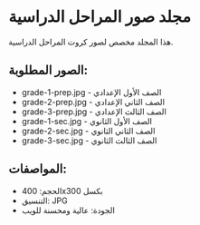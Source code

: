 # مجلد صور المراحل الدراسية
هذا المجلد مخصص لصور كروت المراحل الدراسية.

## الصور المطلوبة:
- grade-1-prep.jpg - الصف الأول الإعدادي
- grade-2-prep.jpg - الصف الثاني الإعدادي  
- grade-3-prep.jpg - الصف الثالث الإعدادي
- grade-1-sec.jpg - الصف الأول الثانوي
- grade-2-sec.jpg - الصف الثاني الثانوي
- grade-3-sec.jpg - الصف الثالث الثانوي

## المواصفات:
- الحجم: 400x300 بكسل
- التنسيق: JPG
- الجودة: عالية ومحسنة للويب
